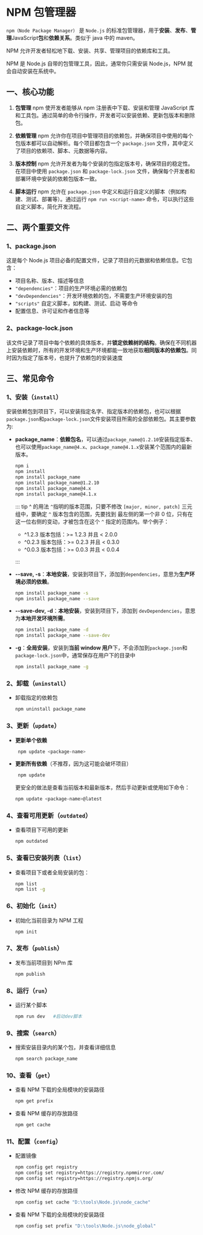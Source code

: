 # NPM 包管理器

`npm（Node Package Manager）` 是 `Node.js` 的标准包管理器，用于**安装**、**发布**、**管理**JavaScript**包**和**依赖关系**。类似于 java 中的 maven。

NPM 允许开发者轻松地下载、安装、共享、管理项目的依赖库和工具。

NPM 是 Node.js 自带的包管理工具，因此，通常你只需安装 Node.js，NPM 就会自动安装在系统中。

## 一、核心功能

1. **包管理**
   npm 使开发者能够从 npm 注册表中下载、安装和管理 JavaScript 库和工具包。通过简单的命令行操作，开发者可以安装依赖、更新包版本和删除包。

2. **依赖管理**
   npm 允许你在项目中管理项目的依赖包，并确保项目中使用的每个包版本都可以自动解析。每个项目都包含一个 `package.json` 文件，其中定义了项目的依赖项、脚本、元数据等内容。

3. **版本控制**
   npm 允许开发者为每个安装的包指定版本号，确保项目的稳定性。在项目中使用 `package.json` 和 `package-lock.json` 文件，确保每个开发者和部署环境中安装的依赖包版本一致。

4. **脚本运行**
   npm 允许在 `package.json` 中定义和运行自定义的脚本（例如构建、测试、部署等）。通过运行 `npm run <script-name>` 命令，可以执行这些自定义脚本，简化开发流程。

## 二、两个重要文件

### 1、package.json

这是每个 Node.js 项目必备的配置文件，记录了项目的元数据和依赖信息。它包含：

- 项目名称、版本、描述等信息
- `"dependencies"`：项目的生产环境必需的依赖包
- `"devDependencies"`：开发环境依赖的包，不需要生产环境安装的包
- `"scripts"` 自定义脚本，如构建、测试、启动 等命令
- 配置信息、许可证和作者信息等

### 2、package-lock.json

该文件记录了项目中每个依赖的具体版本，并**锁定依赖树的结构**。确保在不同机器上安装依赖时，所有的开发环境和生产环境都能一致地获取**相同版本的依赖包**。同时因为指定了版本号，也提升了依赖包的安装速度

## 三、常见命令

### 1、安装（`install`）

安装依赖包到项目下，可以安装指定名字、指定版本的依赖包，也可以根据`package.json`和`package-lock.json`文件安装项目所需的全部依赖包。其主要参数为:

- **package_name**：**依赖包名**，可以通过`package_name@1.2.10`安装指定版本、也可以使用`package_name@4.x`、`package_name@4.1.x`安装某个范围内的最新版本。

  ```bash no-line-numbers
  npm i
  npm install
  npm install package_name
  npm install package_name@1.2.10
  npm install package_name@4.x
  npm install package_name@4.1.x
  ```

  ::: tip ^ 的用法
  `^`指明的版本范围，只要不修改 `[major, minor, patch]` 三元组中，要确定 `^` 版本包含的范围，先要找到 最左侧的第一个非 0 位，只有在这一位右侧的变动，才被包含在这个 `^` 指定的范围内。举个例子：

  - ^1.2.3 版本包括：>= 1.2.3 并且 < 2.0.0
  - ^0.2.3 版本包括：>= 0.2.3 并且 < 0.3.0
  - ^0.0.3 版本包括：>= 0.0.3 并且 < 0.0.4

  :::

- **--save, -s**：**本地安装**，安装到项目下，添加到`dependencies`，意思为**生产环境必须的依赖**。

  ```bash no-line-numbers mini
  npm install package_name -s
  npm install package_name --save
  ```

- **--save-dev, -d**：**本地安装**，安装到项目下，添加到 `devDependencies`，意思为**本地开发环境所需**。

  ```bash no-line-numbers mini
  npm install package_name -d
  npm install package_name --save-dev
  ```

- **-g**：**全局安装**，安装到**当前 window 用户**下，不会添加到`package.json`和`package-lock.json`中，通常保存在用户下的<Folder path="/{user}/.npm/"></Folder>目录中

  ```bash no-line-numbers mini
  npm install package_name -g
  ```

### 2、卸载（`uninstall`）

- 卸载指定的依赖包

  ```bash no-line-numbers mini
  npm uninstall package_name
  ```

### 3、更新（`update`）

- **更新单个依赖**

  ```bash no-line-numbers mini
   npm update <package-name>
  ```

- **更新所有依赖**（不推荐，因为这可能会破坏项目）

  ```bash no-line-numbers mini
   npm update
  ```

  更安全的做法是查看当前版本和最新版本，然后手动更新或使用如下命令：

  ```bash no-line-numbers mini
  npm update <package-name>@latest
  ```

### 4、查看可用更新（`outdated`）

- 查看项目下可用的更新

  ```bash no-line-numbers mini
  npm outdated
  ```

### 5、查看已安装列表（`list`）

- 查看项目下或者全局安装的包：

  ```bash no-line-numbers mini
  npm list
  npm list -g
  ```

### 6、初始化（`init`）

- 初始化当前目录为 NPM 工程

  ```bash no-line-numbers mini
  npm init
  ```

### 7、发布（`publish`）

- 发布当前项目到 NPm 库

  ```bash no-line-numbers mini
  npm publish
  ```

### 8、运行（`run`）

- 运行某个脚本

  ```bash no-line-numbers mini
  npm run dev   #启动dev脚本
  ```

### 9、搜索（`search`）

- 搜索安装目录内的某个包，并查看详细信息

  ```bash no-line-numbers mini
  npm search package_name
  ```

### 10、查看（`get`）

- 查看 NPM 下载的全局模块的安装路径

  ```bash no-line-numbers mini
  npm get prefix
  ```

- 查看 NPM 缓存的存放路径

  ```bash no-line-numbers mini
  npm get cache
  ```

### 11、配置（`config`）

- 配置镜像

  ```bash no-line-numbers mini
  npm config get registry
  npm config set registry=https://registry.npmmirror.com/
  npm config set registry=https://registry.npmjs.org/
  ```

- 修改 NPM 缓存的存放路径

  ```bash no-line-numbers mini
  npm config set cache "D:\tools\Node.js\node_cache"
  ```

- 查看 NPM 下载的全局模块的安装路径

  ```bash no-line-numbers mini
  npm config set prefix "D:\tools\Node.js\node_global"
  ```

